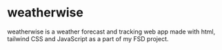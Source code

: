 # weatherwise
weatherwise is a weather forecast and tracking web app made with html, tailwind CSS and JavaScript as a part of my FSD project.
